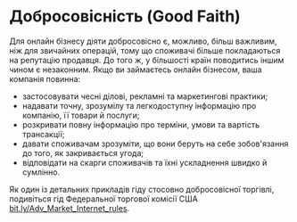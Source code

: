 # Добросовісність (Good Faith)

Для онлайн бізнесу діяти добросовісно є, можливо, більш важливим, ніж для звичайних операцій, тому що споживачі більше покладаються на репутацію продавця. До того ж, у більшості країн поводитись іншим чином є незаконним. Якщо ви займаєтесь онлайн бізнесом, ваша компанія повинна:
<ul type="disc">
<li>застосовувати чесні ділові, рекламні та маркетингові практики;</li>
<li>надавати точну, зрозумілу та легкодоступну інформацію про компанію, її товари й послуги;</li>
<li>розкривати повну інформацію про терміни, умови та вартість трансакції;</li>
<li>давати споживачам зрозуміти, що вони беруть на себе зобов'язання до того, як закривається угода;</li>
<li>відповідати на скарги споживачів та їхні ускладнення швидко й сумлінно.</li>
</ul>

Як один із детальних прикладів гіду стосовно добросовісної торгівлі, подивіться гід Федеральної торгової комісії США <a href="http://bit.ly/Adv_Market_Internet_rules">bit.ly/Adv_Market_Internet_rules</a>.